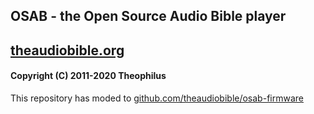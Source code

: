 ## OSAB - the Open Source Audio Bible player
## [theaudiobible.org](http://theaudiobible.org/)
#### Copyright (C) 2011-2020 Theophilus

This repository has moded to [github.com/theaudiobible/osab-firmware](https://github.com/theaudiobible/osab-firmware)
